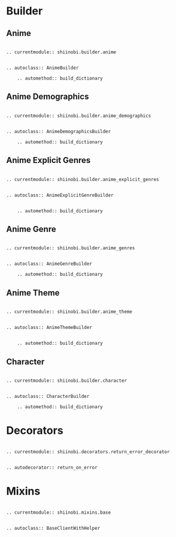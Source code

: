 # Builder

## Anime

```{eval-rst}

.. currentmodule:: shiinobi.builder.anime


.. autoclass:: AnimeBuilder

    .. automethod:: build_dictionary

```

## Anime Demographics

```{eval-rst}

.. currentmodule:: shiinobi.builder.anime_demographics


.. autoclass:: AnimeDemographicsBuilder

    .. automethod:: build_dictionary

```

## Anime Explicit Genres

```{eval-rst}

.. currentmodule:: shiinobi.builder.anime_explicit_genres


.. autoclass:: AnimeExplicitGenreBuilder


    .. automethod:: build_dictionary

```

## Anime Genre

```{eval-rst}

.. currentmodule:: shiinobi.builder.anime_genres


.. autoclass:: AnimeGenreBuilder

    .. automethod:: build_dictionary

```

## Anime Theme

```{eval-rst}

.. currentmodule:: shiinobi.builder.anime_theme


.. autoclass:: AnimeThemeBuilder


    .. automethod:: build_dictionary

```

## Character

```{eval-rst}

.. currentmodule:: shiinobi.builder.character


.. autoclass:: CharacterBuilder

    .. automethod:: build_dictionary

```

# Decorators

```{eval-rst}

.. currentmodule:: shiinobi.decorators.return_error_decorator


.. autodecorator:: return_on_error

```

# Mixins

```{eval-rst}

.. currentmodule:: shiinobi.mixins.base


.. autoclass:: BaseClientWithHelper

```
